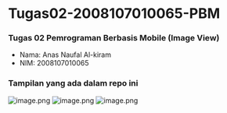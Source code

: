 # Tugas02-2008107010065-PBM
### Tugas 02 Pemrograman Berbasis Mobile (Image View)
- Nama: Anas Naufal Al-kiram
- NIM: 2008107010065

### Tampilan yang ada dalam repo ini
![image.png]( {./dokumentasi/1.jpeg} )
![image.png]( {./dokumentasi/2.jpeg} )
![image.png]( {./dokumentasi/3.jpeg} )
